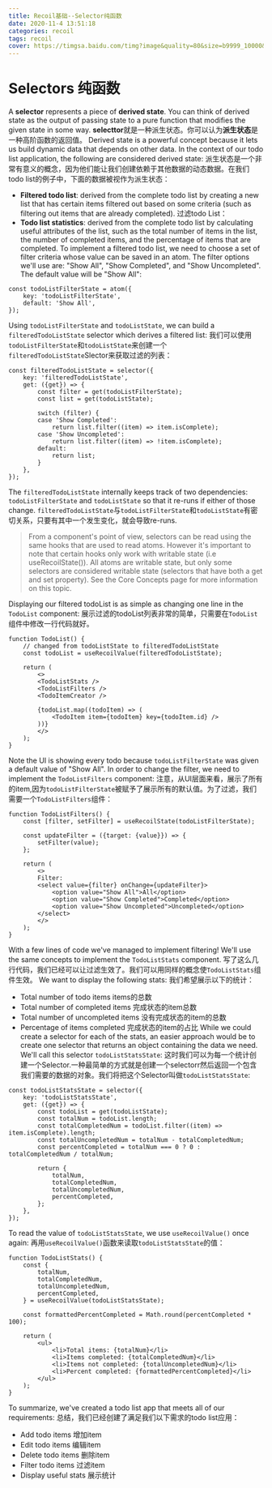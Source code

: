 ```yaml
---
title: Recoil基础--Selector纯函数
date: 2020-11-4 13:51:18
categories: recoil
tags: recoil
cover: https://timgsa.baidu.com/timg?image&quality=80&size=b9999_10000&sec=1604479338104&di=6a38619b22e455571bfb2e6b7256e26f&imgtype=0&src=http%3A%2F%2F5b0988e595225.cdn.sohucs.com%2Fimages%2F20190818%2Fb11bb9e824134b24ba9baecd6e774671.jpeg
---
```

# Selectors 纯函数
A **selector** represents a piece of **derived state**. You can think of derived state as the output of passing state to a pure function that modifies the given state in some way.
**selecttor**就是一种派生状态。你可以认为**派生状态**是一种高阶函数的返回值。
Derived state is a powerful concept because it lets us build dynamic data that depends on other data. In the context of our todo list application, the following are considered derived state:
派生状态是一个非常有意义的概念，因为他们能让我们创建依赖于其他数据的动态数据。在我们todo list的例子中，下面的数据被视作为派生状态：
+ **Filtered todo list**: derived from the complete todo list by creating a new list that has certain items filtered out based on some criteria (such as filtering out items that are already completed).
过滤todo List：
+ **Todo list statistics**: derived from the complete todo list by calculating useful attributes of the list, such as the total number of items in the list, the number of completed items, and the percentage of items that are completed.
To implement a filtered todo list, we need to choose a set of filter criteria whose value can be saved in an atom. The filter options we'll use are: "Show All", "Show Completed", and "Show Uncompleted". The default value will be "Show All":
```
const todoListFilterState = atom({
    key: 'todoListFilterState',
    default: 'Show All',
});
```
Using `todoListFilterState` and `todoListState`, we can build a `filteredTodoListState` selector which derives a filtered list:
我们可以使用`todoListFilterState`和`todoListState`来创建一个`filteredTodoListState`Slector来获取过滤的列表：
```
const filteredTodoListState = selector({
    key: 'filteredTodoListState',
    get: ({get}) => {
        const filter = get(todoListFilterState);
        const list = get(todoListState);

        switch (filter) {
        case 'Show Completed':
            return list.filter((item) => item.isComplete);
        case 'Show Uncompleted':
            return list.filter((item) => !item.isComplete);
        default:
            return list;
        }
    },
});
```
The `filteredTodoListState` internally keeps track of two dependencies: `todoListFilterState` and `todoListState` so that it re-runs if either of those change.
`filteredTodoListState`与`todoListFilterState`和`todoListState`有密切关系，只要有其中一个发生变化，就会导致re-runs.
> From a component's point of view, selectors can be read using the same hooks that are used to read atoms. However it's important to note that certain hooks only work with writable state (i.e useRecoilState()). All atoms are writable state, but only some selectors are considered writable state (selectors that have both a get and set property). See the Core Concepts page for more information on this topic.

Displaying our filtered todoList is as simple as changing one line in the `TodoList` component:
展示过滤的todoList列表非常的简单，只需要在`TodoList`组件中修改一行代码就好。
```
function TodoList() {
    // changed from todoListState to filteredTodoListState
    const todoList = useRecoilValue(filteredTodoListState);

    return (
        <>
        <TodoListStats />
        <TodoListFilters />
        <TodoItemCreator />

        {todoList.map((todoItem) => (
            <TodoItem item={todoItem} key={todoItem.id} />
        ))}
        </>
    );
}
```
Note the UI is showing every todo because `todoListFilterState` was given a default value of "Show All". In order to change the filter, we need to implement the `TodoListFilters` component:
注意，从UI层面来看，展示了所有的item,因为`todoListFilterState`被赋予了展示所有的默认值。为了过滤，我们需要一个`TodoListFilters`组件：
```
function TodoListFilters() {
    const [filter, setFilter] = useRecoilState(todoListFilterState);

    const updateFilter = ({target: {value}}) => {
        setFilter(value);
    };

    return (
        <>
        Filter:
        <select value={filter} onChange={updateFilter}>
            <option value="Show All">All</option>
            <option value="Show Completed">Completed</option>
            <option value="Show Uncompleted">Uncompleted</option>
        </select>
        </>
    );
}
```
With a few lines of code we've managed to implement filtering! We'll use the same concepts to implement the `TodoListStats` component.
写了这么几行代码，我们已经可以让过滤生效了。我们可以用同样的概念使`TodoListStats`组件生效。
We want to display the following stats:
我们希望展示以下的统计：
+ Total number of todo items items的总数
+ Total number of completed items 完成状态的item总数
+ Total number of uncompleted items 没有完成状态的item的总数
+ Percentage of items completed 完成状态的item的占比
While we could create a selector for each of the stats, an easier approach would be to create one selector that returns an object containing the data we need. We'll call this selector `todoListStatsState`:
这时我们可以为每一个统计创建一个Selector.一种最简单的方式就是创建一个selectorr然后返回一个包含我们需要的数据的对象。我们将把这个Selector叫做`todoListStatsState`:
```
const todoListStatsState = selector({
    key: 'todoListStatsState',
    get: ({get}) => {
        const todoList = get(todoListState);
        const totalNum = todoList.length;
        const totalCompletedNum = todoList.filter((item) => item.isComplete).length;
        const totalUncompletedNum = totalNum - totalCompletedNum;
        const percentCompleted = totalNum === 0 ? 0 : totalCompletedNum / totalNum;

        return {
            totalNum,
            totalCompletedNum,
            totalUncompletedNum,
            percentCompleted,
        };
    },
});
```
To read the value of `todoListStatsState`, we use `useRecoilValue()` once again:
再用`useRecoilValue()`函数来读取`todoListStatsState`的值：
```
function TodoListStats() {
    const {
        totalNum,
        totalCompletedNum,
        totalUncompletedNum,
        percentCompleted,
    } = useRecoilValue(todoListStatsState);

    const formattedPercentCompleted = Math.round(percentCompleted * 100);

    return (
        <ul>
            <li>Total items: {totalNum}</li>
            <li>Items completed: {totalCompletedNum}</li>
            <li>Items not completed: {totalUncompletedNum}</li>
            <li>Percent completed: {formattedPercentCompleted}</li>
        </ul>
    );
}
```
To summarize, we've created a todo list app that meets all of our requirements:
总结，我们已经创建了满足我们以下需求的todo list应用：
+ Add todo items 增加item
+ Edit todo items 编辑item
+ Delete todo items 删除item
+ Filter todo items 过滤item
+ Display useful stats 展示统计